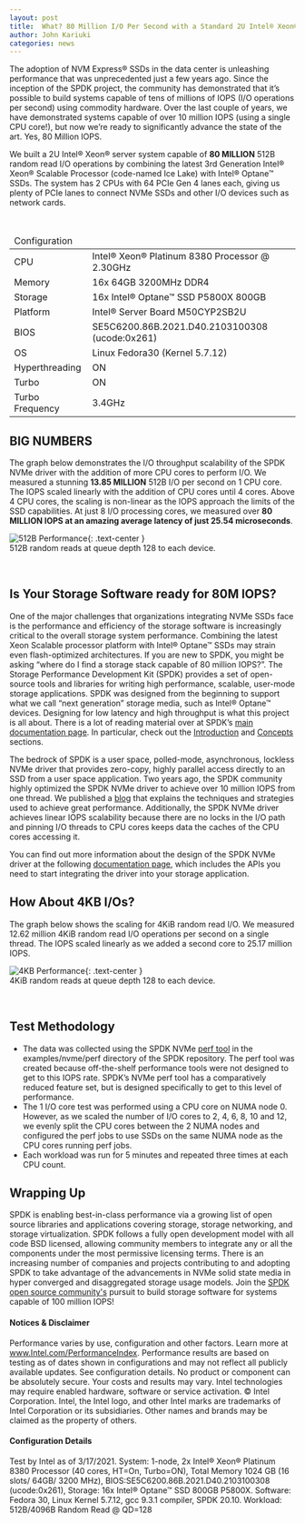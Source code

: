 ```yaml
---
layout: post
title:  What? 80 Million I/O Per Second with a Standard 2U Intel® Xeon® System!
author: John Kariuki
categories: news
---
```


The adoption of NVM Express® SSDs in the data center is unleashing performance
that was unprecedented just a few years ago. Since the inception of the SPDK project,
the community has demonstrated that it’s possible to build systems capable of
tens of millions of IOPS (I/O operations per second) using commodity hardware.
Over the last couple of years, we have demonstrated systems capable of over
10 million IOPS (using a single CPU core!), but now we’re ready to significantly
advance the state of the art. Yes, 80 Million IOPS.

We built a 2U Intel® Xeon® server system capable of **80 MILLION** 512B random read
I/O operations by combining the latest 3rd Generation Intel® Xeon® Scalable Processor
(code-named Ice Lake) with Intel® Optane™ SSDs. The system has 2 CPUs with 64 PCIe
Gen 4 lanes each, giving us plenty of PCIe lanes to connect NVMe SSDs and other
I/O devices such as network cards.

<br>

<table class="table table-striped table-bordered">
<thead>
<tr>
<td colspan="2">Configuration</td>
</tr>
</thead>
<tbody>
<tr><td>CPU </td><td> Intel® Xeon® Platinum 8380 Processor @ 2.30GHz </td></tr>
<tr><td>Memory </td><td> 16x 64GB 3200MHz DDR4 </td></tr>
<tr><td>Storage </td><td> 16x Intel® Optane™ SSD P5800X 800GB</td></tr>
<tr><td>Platform </td><td> Intel® Server Board M50CYP2SB2U </td></tr>
<tr><td>BIOS </td><td> SE5C6200.86B.2021.D40.2103100308 (ucode:0x261) </td></tr>
<tr><td>OS </td><td> Linux Fedora30 (Kernel 5.7.12) </td></tr>
<tr><td>Hyperthreading </td><td> ON </td></tr>
<tr><td>Turbo </td><td> ON </td></tr>
<tr><td>Turbo Frequency </td><td> 3.4GHz </td></tr>
</tbody>
</table>

## BIG NUMBERS

The graph below demonstrates the I/O throughput scalability of the SPDK NVMe driver
with the addition of more CPU cores to perform I/O. We measured a stunning **13.85 MILLION**
512B I/O per second on 1 CPU core. The IOPS scaled linearly with the addition of CPU cores
until 4 cores. Above 4 CPU cores, the scaling is non-linear as the IOPS approach
the limits of the SSD capabilities. At just 8 I/O processing cores,
we measured over **80 MILLION IOPS at an amazing average latency of just 25.54 microseconds**.

![512B Performance](../../../../../img/blog/big_numbers_512b_iops_scalability.png "Over 80 MILLION IOPS!"){: .text-center }
<br>
512B random reads at queue depth 128 to each device.

<br>

## Is Your Storage Software ready for 80M IOPS?

One of the major challenges that organizations integrating NVMe SSDs face is the performance
and efficiency of the storage software is increasingly critical to the overall storage system
performance. Combining the latest Xeon Scalable processor platform with Intel® Optane™ SSDs
may strain even flash-optimized architectures.
If you are new to SPDK, you might be asking “where do I find a storage stack capable of
80 million IOPS?”. The Storage Performance Development Kit (SPDK) provides a set of open-source
tools and libraries for writing high performance, scalable, user-mode storage applications.
SPDK was designed from the beginning to support what we call “next generation” storage media,
such as Intel® Optane™ devices. Designing for low latency and high throughput is what this
project is all about. There is a lot of reading material over at SPDK’s [main documentation page](https://spdk.io/doc).
In particular, check out the [Introduction](https://spdk.io/doc/intro.html)
and [Concepts](https://spdk.io/doc/concepts.html) sections.

The bedrock of SPDK is a user space, polled-mode, asynchronous, lockless NVMe driver that
provides zero-copy, highly parallel access directly to an SSD from a user space application.
Two years ago, the SPDK community highly optimized the SPDK NVMe driver to achieve over
10 million IOPS from one thread. We published a [blog](https://spdk.io/news/2019/05/06/nvme/)
that explains the techniques and strategies used to achieve great performance.
Additionally, the SPDK NVMe driver achieves linear IOPS scalability because there are
no locks in the I/O path and pinning I/O threads to CPU cores keeps data the caches of
the CPU cores accessing it.

You can find out more information about the design of the SPDK NVMe driver at the
following [documentation page](https://spdk.io/doc/nvme.html), which includes the APIs
you need to start integrating the driver into your storage application.

## How About 4KB I/Os?

The graph below shows the scaling for 4KiB random read I/O.
We measured 12.62 million 4KiB random read I/O operations per second on a single thread.
The IOPS scaled linearly as we added a second core to 25.17 million IOPS.

![4KB Performance](../../../../../img/blog/big_numbers_4k_iops_scalability.png "Over 25 MILLION IOPS!"){: .text-center }
<br>
4KiB random reads at queue depth 128 to each device.

<br>

## Test Methodology

* The data was collected using the SPDK NVMe [perf tool](https://github.com/spdk/spdk/blob/master/examples/nvme/perf/perf.c)
  in the examples/nvme/perf directory of the SPDK repository. The perf tool was created because
  off-the-shelf performance tools were not designed to get to this IOPS rate. SPDK’s NVMe perf
  tool has a comparatively reduced feature set, but is designed specifically to get to this
  level of performance.
* The 1 I/O core test was performed using a CPU core on NUMA node 0. However, as we scaled the
  number of I/O cores to 2, 4, 6, 8, 10 and 12, we evenly split the CPU cores between the 2 NUMA
  nodes and configured the perf jobs to use SSDs on the same NUMA node as the CPU cores running perf jobs.
* Each workload was run for 5 minutes and repeated three times at each CPU count.

## Wrapping Up

SPDK is enabling best-in-class performance via a growing list of open source libraries and
applications covering storage, storage networking, and storage virtualization.
SPDK follows a fully open development model with all code BSD licensed, allowing community
members to integrate any or all the components under the most permissive licensing terms.
There is an increasing number of companies and projects contributing to and adopting SPDK
to take advantage of the advancements in NVMe solid state media in hyper converged and disaggregated
storage usage models. Join the [SPDK open source community's](https://spdk.io/community/)
pursuit to build storage software for systems capable of 100 million IOPS!

#### Notices & Disclaimer

Performance varies by use, configuration and other factors.
Learn more at www.Intel.com/PerformanceIndex.
Performance results are based on testing as of dates shown in configurations and may not reflect
all publicly available updates. See configuration details.
No product or component can be absolutely secure.
Your costs and results may vary.
Intel technologies may require enabled hardware, software or service activation.
© Intel Corporation.  Intel, the Intel logo, and other Intel marks are trademarks of
Intel Corporation or its subsidiaries.
Other names and brands may be claimed as the property of others.

#### Configuration Details

Test by Intel as of 3/17/2021.
System: 1-node, 2x Intel® Xeon® Platinum 8380 Processor (40 cores, HT=On, Turbo=ON),
Total Memory 1024 GB (16 slots/ 64GB/ 3200 MHz), BIOS:SE5C6200.86B.2021.D40.2103100308 (ucode:0x261),
Storage: 16x Intel® Optane™ SSD 800GB P5800X.
Software: Fedora 30, Linux Kernel 5.7.12, gcc 9.3.1 compiler, SPDK 20.10.
Workload: 512B/4096B Random Read @ QD=128
